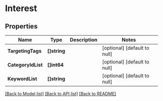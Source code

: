 # Interest

## Properties
Name | Type | Description | Notes
------------ | ------------- | ------------- | -------------
**TargetingTags** | **[]string** |  | [optional] [default to null]
**CategoryIdList** | **[]int64** |  | [optional] [default to null]
**KeywordList** | **[]string** |  | [optional] [default to null]

[[Back to Model list]](../README.md#documentation-for-models) [[Back to API list]](../README.md#documentation-for-api-endpoints) [[Back to README]](../README.md)


